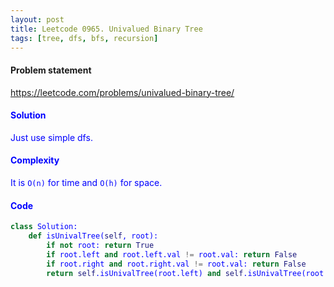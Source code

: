```yaml
---
layout: post
title: Leetcode 0965. Univalued Binary Tree
tags: [tree, dfs, bfs, recursion]
---
```


#### Problem statement

<a href="https://leetcode.com/problems/univalued-binary-tree/"> <font color = blue>https://leetcode.com/problems/univalued-binary-tree/

#### Solution
Just use simple dfs.

#### Complexity
It is `O(n)` for time and `O(h)` for space.

#### Code
```python
class Solution:
    def isUnivalTree(self, root):
        if not root: return True
        if root.left and root.left.val != root.val: return False
        if root.right and root.right.val != root.val: return False
        return self.isUnivalTree(root.left) and self.isUnivalTree(root.right)
```
